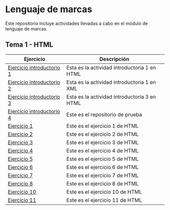 # Lenguaje de marcas
Este repositorio incluye actividades llevadas a cabo en el módulo de lenguaje de marcas.

## Tema 1 - HTML 

| Ejercicio  | Descripción              |
|------------|--------------------------|
| [Ejercicio introductorio 1](https://JacoboMS7.github.io/LLMM/Actividad%20introductoria%201.html) |Esta es la actividad introductoria 1 en HTML   |
| [Ejercicio introductorio 2](https://JacoboMS7.github.io/LLMM/Activida%20introductoria%202%20xml.xml) |  Esta es la actividad introductoria 1 en XML  |
| [Ejercicio introductorio 3](https://JacoboMS7.github.io/LLMM/act%20introductoria%203.html)    |  Esta es la actividad introductoria 3 en HTML                  |
| [Ejercicio introductorio 4](https://github.com/JacoboMS7/Prueba) | Este es el repositorio de prueba |
| [Ejercicio 1](https://JacoboMS7.github.io/LLMM/ejercicio1.html) |Este es el ejercicio 1 de HTML |
| [Ejercicio 2](https://JacoboMS7.github.io/LLMM/ejercicio2.html) |Este es el ejercicio 2 de HTML |
| [Ejercicio 3](https://JacoboMS7.github.io/LLMM/ejercicio3.html) |Este es el ejercicio 3 de HTML |
| [Ejercicio 4](https://JacoboMS7.github.io/LLMM/ejercicio4.html) |Este es el ejercicio 4 de HTML |
| [Ejercicio 5](https://JacoboMS7.github.io/LLMM/ejercicio5.html) |Este es el ejercicio 5 de HTML |
| [Ejercicio 6](https://JacoboMS7.github.io/LLMM/ejercicio6.html) |Este es el ejercicio 6 de HTML |
| [Ejercicio 7](https://JacoboMS7.github.io/LLMM/ejercicio7.html) |Este es el ejercicio 7 de HTML |
| [Ejercicio 8](https://JacoboMS7.github.io/LLMM/ejercicio8.html) |Este es el ejercicio 8 de HTML |
| [Ejercicio 10](https://JacoboMS7.github.io/LLMM/Ejercicio10.html) |Este es el ejercicio 10 de HTML |
| [Ejercicio 11](https://JacoboMS7.github.io/LLMM/Ejercicio11.html) |Este es el ejercicio 11 de HTML |
